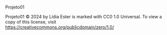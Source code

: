 Projeto01

Projeto01 © 2024 by Lídia Ester is marked with CC0 1.0 Universal. To view a copy of this license, visit https://creativecommons.org/publicdomain/zero/1.0/
